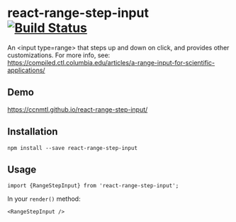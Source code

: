 # react-range-step-input [![Build Status](https://travis-ci.org/nikolas/react-range-step-input.svg?branch=master)](https://travis-ci.org/nikolas/react-range-step-input)

An &lt;input type=range> that steps up and down on click, and provides other customizations. For more info, see: https://compiled.ctl.columbia.edu/articles/a-range-input-for-scientific-applications/

## Demo

https://ccnmtl.github.io/react-range-step-input/

## Installation

    npm install --save react-range-step-input
    
## Usage

    import {RangeStepInput} from 'react-range-step-input';

In your `render()` method:

    <RangeStepInput />
